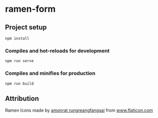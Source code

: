 # ramen-form

## Project setup
```
npm install
```

### Compiles and hot-reloads for development
```
npm run serve
```

### Compiles and minifies for production
```
npm run build
```

## Attribution

<div>Ramen Icons made by <a href="https://www.flaticon.com/authors/amonrat-rungreangfangsai" title="amonrat rungreangfangsai">amonrat rungreangfangsai</a> from <a href="https://www.flaticon.com/" title="Flaticon">www.flaticon.com</a></div>